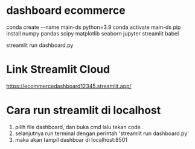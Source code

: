 # dashboard ecommerce
conda create --name main-ds python=3.9
conda activate main-ds
pip install numpy pandas scipy matplotlib seaborn jupyter streamlit babel

streamlit run dashboard.py

# Link Streamlit Cloud
https://ecommercedashboard12345.streamlit.app/

# Cara run streamlit di localhost
1. pilih file dashboard, dan buka cmd lalu tekan code .
2. selanjutnya run terminal dengan perintah 'streamlit run dashboard.py'
3. maka akan tampil dashboar di localhost:8501
